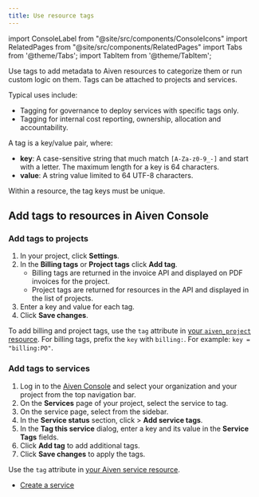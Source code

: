 ```yaml
---
title: Use resource tags
---
```


import ConsoleLabel from "@site/src/components/ConsoleIcons"
import RelatedPages from "@site/src/components/RelatedPages"
import Tabs from '@theme/Tabs';
import TabItem from '@theme/TabItem';

Use tags to add metadata to Aiven resources to categorize them or run custom logic on them. Tags can be attached to projects and services.

Typical uses include:

- Tagging for governance to deploy services with specific tags only.
- Tagging for internal cost reporting, ownership, allocation and accountability.

A tag is a key/value pair, where:

- **key**: A case-sensitive string that much match
  `[A-Za-z0-9_-]` and start with a letter. The maximum
  length for a key is 64 characters.
- **value**: A string value limited to 64 UTF-8 characters.

Within a resource, the tag keys must be unique.

## Add tags to resources in Aiven Console

### Add tags to projects

<Tabs groupId="group1">
<TabItem value="console" label="Console" default>

1. In your project, click **Settings**.
1. In the **Billing tags** or **Project tags** click **Add tag**.
   - Billing tags are returned in the invoice API and displayed on PDF
     invoices for the project.
   - Project tags are returned for resources in the API and displayed
     in the list of projects.
1. Enter a key and value for each tag.
1. Click **Save changes**.

</TabItem>
<TabItem value="terraform" label="Terraform">

To add billing and project tags, use the `tag` attribute in
[your `aiven_project` resource](https://registry.terraform.io/providers/aiven/aiven/latest/docs/resources/project#nestedblock--tag).
For billing tags, prefix the `key` with `billing:`. For example:
`key = "billing:PO"`.

</TabItem>
</Tabs>

### Add tags to services

<Tabs groupId="group1">
<TabItem value="console" label="Console" default>

1. Log in to the [Aiven Console](https://console.aiven.io/) and select
   your organization and your project from the top navigation bar.
1. On the **Services** page of your project, select the service to tag.
1. On the service page, select <ConsoleLabel name="service settings"/> from the sidebar.
1. In the **Service status** section, click
   <ConsoleLabel name="actions"/> > **Add service tags**.
1. In the **Tag this service** dialog, enter a key and its value in the
   **Service Tags** fields.
1. Click **Add tag** to add additional tags.
1. Click **Save changes** to apply the tags.

</TabItem>
<TabItem value="terraform" label="Terraform">

Use the `tag` attribute in
[your Aiven service resource](https://registry.terraform.io/providers/aiven/aiven/latest/docs).

</TabItem>
</Tabs>

<RelatedPages/>

- [Create a service](/docs/platform/howto/create_new_service)
